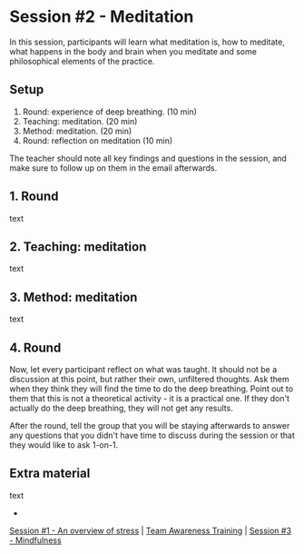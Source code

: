 # Session #2 - Meditation

In this session, participants will learn what meditation is, how to meditate, what happens in the body and brain when you meditate and some philosophical elements of the practice.

## Setup
1. Round: experience of deep breathing. (10 min)
2. Teaching: meditation. (20 min)
3. Method: meditation. (20 min)
4. Round: reflection on meditation (10 min)

The teacher should note all key findings and questions in the session, and make sure to follow up on them in the email afterwards.

## 1. Round
text

## 2. Teaching: meditation
text

## 3. Method: meditation
text

## 4. Round
Now, let every participant reflect on what was taught. It should not be a discussion at this point, but rather their own, unfiltered thoughts. Ask them when they think they will find the time to do the deep breathing. Point out to them that this is not a theoretical activity - it is a practical one. If they don't actually do the deep breathing, they will not get any results.

After the round, tell the group that you will be staying afterwards to answer any questions that you didn't have time to discuss during the session or that they would like to ask 1-on-1.

## Extra material
text

-

[Session #1 - An overview of stress](session-01-stress.md) | [Team Awareness Training](../..) | [Session #3 - Mindfulness](session-03-mindfulness.md)
